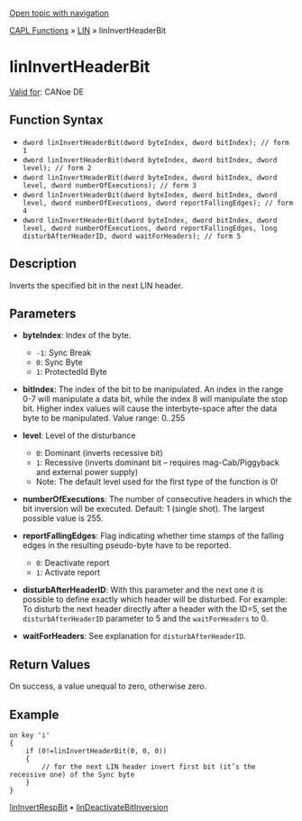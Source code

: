 [Open topic with navigation](../../../../../CANoeDEFamily.htm#Topics/CAPLFunctions/LIN/Functions/CAPLfunctionLINInvertHeaderBit.md)

[CAPL Functions](../../CAPLfunctions.md) » [LIN](../CAPLfunctionsLINOverview.md) » linInvertHeaderBit

# linInvertHeaderBit

[Valid for](../../../Shared/FeatureAvailability.md): CANoe DE

## Function Syntax

- `dword linInvertHeaderBit(dword byteIndex, dword bitIndex); // form 1`
- `dword linInvertHeaderBit(dword byteIndex, dword bitIndex, dword level); // form 2`
- `dword linInvertHeaderBit(dword byteIndex, dword bitIndex, dword level, dword numberOfExecutions); // form 3`
- `dword linInvertHeaderBit(dword byteIndex, dword bitIndex, dword level, dword numberOfExecutions, dword reportFallingEdges); // form 4`
- `dword linInvertHeaderBit(dword byteIndex, dword bitIndex, dword level, dword numberOfExecutions, dword reportFallingEdges, long disturbAfterHeaderID, dword waitForHeaders); // form 5`

## Description

Inverts the specified bit in the next LIN header.

## Parameters

- **byteIndex**: Index of the byte.
  - `-1`: Sync Break
  - `0`: Sync Byte
  - `1`: ProtectedId Byte

- **bitIndex**: The index of the bit to be manipulated. An index in the range 0-7 will manipulate a data bit, while the index 8 will manipulate the stop bit. Higher index values will cause the interbyte-space after the data byte to be manipulated. Value range: 0..255

- **level**: Level of the disturbance
  - `0`: Dominant (inverts recessive bit)
  - `1`: Recessive (inverts dominant bit – requires mag-Cab/Piggyback and external power supply)
  - Note: The default level used for the first type of the function is 0!

- **numberOfExecutions**: The number of consecutive headers in which the bit inversion will be executed. Default: 1 (single shot). The largest possible value is 255.

- **reportFallingEdges**: Flag indicating whether time stamps of the falling edges in the resulting pseudo-byte have to be reported.
  - `0`: Deactivate report
  - `1`: Activate report

- **disturbAfterHeaderID**: With this parameter and the next one it is possible to define exactly which header will be disturbed. For example: To disturb the next header directly after a header with the ID=5, set the `disturbAfterHeaderID` parameter to 5 and the `waitForHeaders` to 0.

- **waitForHeaders**: See explanation for `disturbAfterHeaderID`.

## Return Values

On success, a value unequal to zero, otherwise zero.

## Example

```plaintext
on key 'i'
{
    if (0!=linInvertHeaderBit(0, 0, 0))
    {
        // for the next LIN header invert first bit (it’s the recessive one) of the Sync byte
    }
}
```

[linInvertRespBit](CAPLfunctionLINInvertRespBit.md) • [linDeactivateBitInversion](CAPLfunctionLINDeactivateBitInversion.md)
